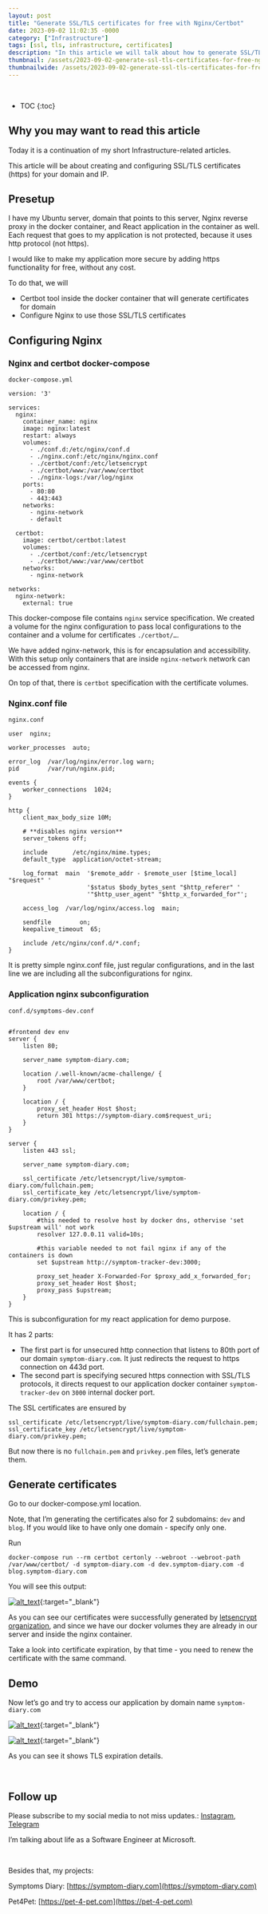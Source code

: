 ```yaml
---
layout: post
title: "Generate SSL/TLS certificates for free with Nginx/Certbot"
date: 2023-09-02 11:02:35 -0000
category: ["Infrastructure"]
tags: [ssl, tls, infrastructure, certificates]
description: "In this article we will talk about how to generate SSL/TLS certificates using certbot and nginx in docker containers for free."
thumbnail: /assets/2023-09-02-generate-ssl-tls-certificates-for-free-nginx-certbot/logo.png
thumbnailwide: /assets/2023-09-02-generate-ssl-tls-certificates-for-free-nginx-certbot/logo-wide.png
---
```

<br>

* TOC
{:toc}


<!-- Output copied to clipboard! -->

<!-----

You have some errors, warnings, or alerts. If you are using reckless mode, turn it off to see inline alerts.
* ERRORs: 0
* WARNINGs: 0
* ALERTS: 3

Conversion time: 1.347 seconds.


Using this Markdown file:

1. Paste this output into your source file.
2. See the notes and action items below regarding this conversion run.
3. Check the rendered output (headings, lists, code blocks, tables) for proper
   formatting and use a linkchecker before you publish this page.

Conversion notes:

* Docs to Markdown version 1.0β34
* Sat Sep 02 2023 05:44:02 GMT-0700 (PDT)
* Source doc: Generate SSL/TLS certificates for free with Nginx/Certbot
* This document has images: check for >>>>>  gd2md-html alert:  inline image link in generated source and store images to your server. NOTE: Images in exported zip file from Google Docs may not appear in  the same order as they do in your doc. Please check the images!

----->



## **Why you may want to read this article**

Today it is a continuation of my short Infrastructure-related articles.

This article will be about creating and configuring SSL/TLS certificates (https) for your domain and IP.


## **Presetup**

I have my Ubuntu server, domain that points to this server, Nginx reverse proxy in the docker container, and React application in the container as well. Each request that goes to my application is not protected, because it uses http protocol (not https).

I would like to make my application more secure by adding https functionality for free, without any cost.

To do that, we will



* Certbot tool inside the docker container that will generate certificates for domain
* Configure Nginx to use those SSL/TLS certificates


## **Configuring Nginx**


### **Nginx and certbot docker-compose**

`docker-compose.yml`

```
version: '3'

services:
  nginx:
    container_name: nginx
    image: nginx:latest
    restart: always
    volumes:
      - ./conf.d:/etc/nginx/conf.d
      - ./nginx.conf:/etc/nginx/nginx.conf
      - ./certbot/conf:/etc/letsencrypt
      - ./certbot/www:/var/www/certbot
      - ./nginx-logs:/var/log/nginx
    ports:
      - 80:80
      - 443:443
    networks:
      - nginx-network
      - default

  certbot:
    image: certbot/certbot:latest
    volumes:
      - ./certbot/conf:/etc/letsencrypt
      - ./certbot/www:/var/www/certbot
    networks:
      - nginx-network

networks:
  nginx-network:
    external: true
```

This docker-compose file contains `nginx` service specification. We created a volume for the nginx configuration to pass local configurations to the container and a volume for certificates `./certbot/…`.

We have added nginx-network, this is for encapsulation and accessibility. With this setup only containers that are inside `nginx-network` network can be accessed from nginx.

On top of that, there is `certbot` specification with the certificate volumes.


### **Nginx.conf file**

`nginx.conf`

```
user  nginx;

worker_processes  auto;

error_log  /var/log/nginx/error.log warn;
pid        /var/run/nginx.pid;

events {
    worker_connections  1024;
}

http {
    client_max_body_size 10M;

    # **disables nginx version**
    server_tokens off;

    include       /etc/nginx/mime.types;
    default_type  application/octet-stream;

    log_format  main  '$remote_addr - $remote_user [$time_local] "$request" '
                      '$status $body_bytes_sent "$http_referer" '
                      '"$http_user_agent" "$http_x_forwarded_for"';

    access_log  /var/log/nginx/access.log  main;

    sendfile        on;
    keepalive_timeout  65;

    include /etc/nginx/conf.d/*.conf;
}
```

It is pretty simple nginx.conf file, just regular configurations, and in the last line we are including all the subconfigurations for nginx.


### **Application nginx subconfiguration**

`conf.d/symptoms-dev.conf`

```

#frontend dev env
server {
    listen 80;

    server_name symptom-diary.com;

    location /.well-known/acme-challenge/ {
        root /var/www/certbot;
    }

    location / {
        proxy_set_header Host $host;
        return 301 https://symptom-diary.com$request_uri;
    }
}

server {
    listen 443 ssl;

    server_name symptom-diary.com;

    ssl_certificate /etc/letsencrypt/live/symptom-diary.com/fullchain.pem;
    ssl_certificate_key /etc/letsencrypt/live/symptom-diary.com/privkey.pem;

    location / {
        #this needed to resolve host by docker dns, othervise 'set $upstream will' not work
        resolver 127.0.0.11 valid=10s;

        #this variable needed to not fail nginx if any of the containers is down
        set $upstream http://symptom-tracker-dev:3000;

        proxy_set_header X-Forwarded-For $proxy_add_x_forwarded_for;
        proxy_set_header Host $host;
        proxy_pass $upstream;
    }
}

```

This is subconfiguration for my react application for demo purpose.

It has 2 parts:



* The first part is for unsecured http connection that listens to 80th port of our domain `symptom-diary.com`. It just redirects the request to https connection on 443d port.
* The second part is specifying secured https connection with SSL/TLS protocols, it directs request to our application docker container `symptom-tracker-dev` on `3000` internal docker port.

The SSL certificates are ensured by 

```
ssl_certificate /etc/letsencrypt/live/symptom-diary.com/fullchain.pem;
ssl_certificate_key /etc/letsencrypt/live/symptom-diary.com/privkey.pem;
```

But now there is no `fullchain.pem` and `privkey.pem` files, let’s generate them.


## **Generate certificates**

Go to our docker-compose.yml location.

Note, that I’m generating the certificates also for 2 subdomains: `dev` and `blog`. If you would like to have only one domain - specify only one.

Run

```
docker-compose run --rm certbot certonly --webroot --webroot-path /var/www/certbot/ -d symptom-diary.com -d dev.symptom-diary.com -d blog.symptom-diary.com
```

You will see this output:


[![alt_text](/assets/2023-09-02-generate-ssl-tls-certificates-for-free-nginx-certbot/image3.png "image_tooltip")](/assets/2023-09-02-generate-ssl-tls-certificates-for-free-nginx-certbot/image3.png "image_tooltip"){:target="_blank"}


As you can see our certificates were successfully generated by [letsencrypt organization](https://letsencrypt.org/), and since we have our docker volumes they are already in our server and inside the nginx container.

Take a look into certificate expiration, by that time - you need to renew the certificate with the same command.


## **Demo**

Now let’s go and try to access our application by domain name `symptom-diary.com`


[![alt_text](/assets/2023-09-02-generate-ssl-tls-certificates-for-free-nginx-certbot/image1.png "image_tooltip")](/assets/2023-09-02-generate-ssl-tls-certificates-for-free-nginx-certbot/image1.png "image_tooltip"){:target="_blank"}


[![alt_text](/assets/2023-09-02-generate-ssl-tls-certificates-for-free-nginx-certbot/image2.png "image_tooltip")](/assets/2023-09-02-generate-ssl-tls-certificates-for-free-nginx-certbot/image2.png "image_tooltip"){:target="_blank"}


As you can see it shows TLS expiration details.


<br>

## **Follow up**

Please subscribe to my social media to not miss updates.: [Instagram](https://www.instagram.com/andreyka26_se), [Telegram](https://t.me/programming_space)

I’m talking about life as a Software Engineer at Microsoft.

<br>

Besides that, my projects:

Symptoms Diary: [https://symptom-diary.com](https://symptom-diary.com)

Pet4Pet: [https://pet-4-pet.com](https://pet-4-pet.com)